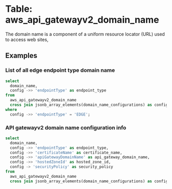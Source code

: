 # Table: aws_api_gatewayv2_domain_name

The domain name is a component of a uniform resource locator (URL) used to access web sites,

## Examples

### List of all edge endpoint type domain name

```sql
select
  domain_name,
  config ->> 'endpointType' as endpoint_type
from
  aws_api_gatewayv2_domain_name
  cross join jsonb_array_elements(domain_name_configurations) as config
where
  config ->> 'endpointType' = 'EDGE';
```


### API gatewayv2 domain name configuration info

```sql
select
  domain_name,
  config ->> 'endpointType' as endpoint_type,
  config ->> 'certificateName' as certificate_name,
  config ->> 'apiGatewayDomainName' as api_gateway_domain_name,
  config ->> 'hostedZoneId' as hosted_zone_id,
  config -> 'securityPolicy' as security_policy
from
  aws_api_gatewayv2_domain_name
  cross join jsonb_array_elements(domain_name_configurations) as config;
```
